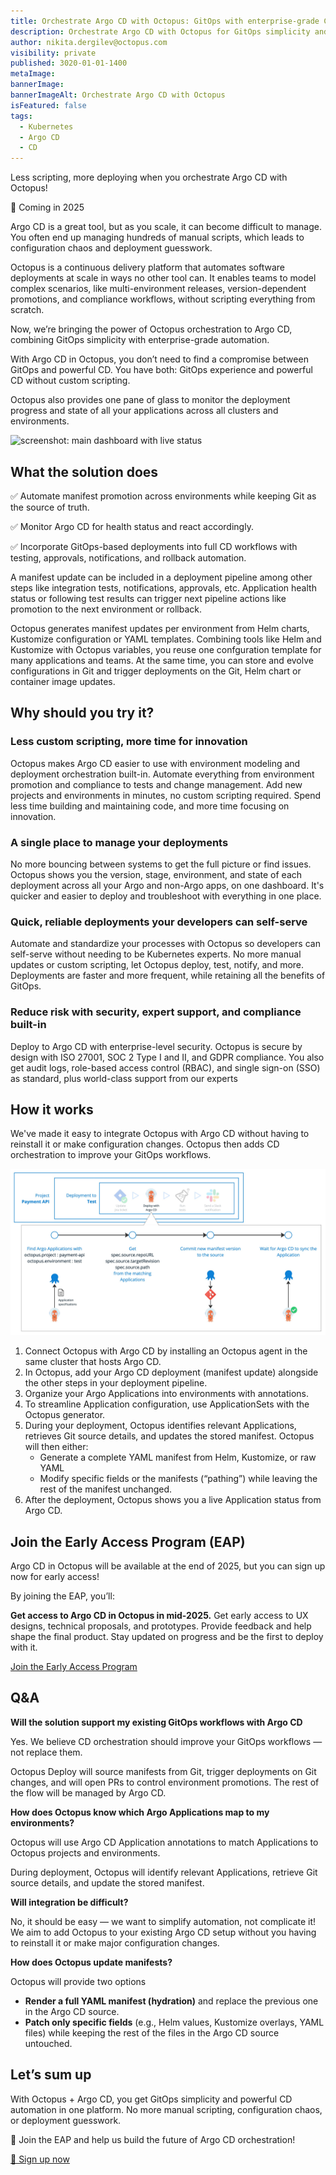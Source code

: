 ```yaml
---
title: Orchestrate Argo CD with Octopus: GitOps with enterprise-grade CD automation
description: Orchestrate Argo CD with Octopus for GitOps simplicity and powerful CD—no scripting required. Automate deployments, approvals, and promotions across environments.
author: nikita.dergilev@octopus.com
visibility: private
published: 3020-01-01-1400
metaImage: 
bannerImage: 
bannerImageAlt: Orchestrate Argo CD with Octopus
isFeatured: false
tags: 
  - Kubernetes
  - Argo CD
  - CD
---
```


Less scripting, more deploying when you orchestrate Argo CD with Octopus!

🚀 Coming in 2025

Argo CD is a great tool, but as you scale, it can become difficult to manage. You often end up managing hundreds of manual scripts, which leads to configuration chaos and deployment guesswork.

Octopus is a continuous delivery platform that automates software deployments at scale in ways no other tool can. It enables teams to model complex scenarios, like multi-environment releases, version-dependent promotions, and compliance workflows, without scripting everything from scratch.

Now, we’re bringing the power of Octopus orchestration to Argo CD, combining GitOps simplicity with enterprise-grade automation.

With Argo CD in Octopus, you don’t need to find a compromise between GitOps and powerful CD. You have both: GitOps experience and powerful CD without custom scripting.

Octopus also provides one pane of glass to monitor the deployment progress and state of all your applications across all clusters and environments.

![screenshot: main dashboard with live status](link "Main Octopus dashboard")

## What the solution does

✅ Automate manifest promotion across environments while keeping Git as the source of truth.

✅ Monitor Argo CD for health status and react accordingly.

✅ Incorporate GitOps-based deployments into full CD workflows with testing, approvals, notifications, and rollback automation.

A manifest update can be included in a deployment pipeline among other steps like integration tests, notifications, approvals, etc. Application health status or following test results can trigger next pipeline actions like promotion to the next environment or rollback.

Octopus generates manifest updates per environment from Helm charts, Kustomize configuration or YAML templates. Combining tools like Helm and Kustomize with Octopus variables, you reuse one confguration template for many applications and teams. At the same time, you can store and evolve configurations in Git and trigger deployments on the Git, Helm chart or container image updates.

## Why should you try it?

###  Less custom scripting, more time for innovation  

Octopus makes Argo CD easier to use with environment modeling and deployment orchestration built-in. Automate everything from environment promotion and compliance to tests and change management. Add new projects and environments in minutes, no custom scripting required. Spend less time building and maintaining code, and more time focusing on innovation.  

###  A single place to manage your deployments  

No more bouncing between systems to get the full picture or find issues. Octopus shows you the version, stage, environment, and state of each deployment across all your Argo and non-Argo apps, on one dashboard. It's quicker and easier to deploy and troubleshoot with everything in one place.  

###  Quick, reliable deployments your developers can self-serve  

Automate and standardize your processes with Octopus so developers can self-serve without needing to be Kubernetes experts. No more manual updates or custom scripting, let Octopus deploy, test, notify, and more. Deployments are faster and more frequent, while retaining all the benefits of GitOps.  

###  Reduce risk with security, expert support, and compliance built-in  

Deploy to Argo CD with enterprise-level security. Octopus is secure by design with ISO 27001, SOC 2 Type I and II, and GDPR compliance. You also get audit logs, role-based access control (RBAC), and single sign-on (SSO) as standard, plus world-class support from our experts  

## How it works

We've made it easy to integrate Octopus with Argo CD without having to reinstall it or make configuration changes. Octopus then adds CD orchestration to improve your GitOps workflows. 

![Argo CD in Octopus solution diagram](argo-cd-in-octopus-solution-diagram.jpg)

1. Connect Octopus with Argo CD by installing an Octopus agent in the same cluster that hosts Argo CD.
2. In Octopus, add your Argo CD deployment (manifest update) alongside the other steps in your deployment pipeline.
3. Organize your Argo Applications into environments with annotations.
4. To streamline Application configuration, use ApplicationSets with the Octopus generator.
5. During your deployment, Octopus identifies relevant Applications, retrieves Git source details, and updates the stored manifest. Octopus will then either: 
    - Generate a complete YAML manifest from Helm, Kustomize, or raw YAML
    - Modify specific fields or the manifests (“pathing”) while leaving the rest of the manifest unchanged.
6. After the deployment, Octopus shows you a live Application status from Argo CD.


## Join the Early Access Program (EAP)

Argo CD in Octopus will be available at the end of 2025, but you can sign up now for early access!

By joining the EAP, you’ll:

**Get access to Argo CD in Octopus in mid-2025.**
Get early access to UX designs, technical proposals, and prototypes.
Provide feedback and help shape the final product.
Stay updated on progress and be the first to deploy with it.

[Join the Early Access Program](link)

## Q&A

**Will the solution support my existing GitOps workflows with Argo CD**

Yes. We believe CD orchestration should improve your GitOps workflows — not replace them.

Octopus Deploy will source manifests from Git, trigger deployments on Git changes, and will open PRs to control environment promotions.  The rest of the flow will be managed by Argo CD.

**How does Octopus know which Argo Applications map to my environments?**

Octopus will use Argo CD Application annotations to match Applications to Octopus projects and environments.

During deployment, Octopus will identify relevant Applications, retrieve Git source details, and update the stored manifest.

**Will integration be difficult?**

No, it should be easy — we want to simplify automation, not complicate it! We aim to add Octopus to your existing Argo CD setup without you having to reinstall it or make major configuration changes.

**How does Octopus update manifests?**

Octopus will provide two options

- **Render a full YAML manifest (hydration)** and replace the previous one in the Argo CD source.
- **Patch only specific fields** (e.g., Helm values, Kustomize overlays, YAML files) while keeping the rest of the files in the Argo CD source untouched.

## Let’s sum up

With Octopus + Argo CD, you get GitOps simplicity and powerful CD automation in one platform. No more manual scripting, configuration chaos, or deployment guesswork.

🚀 Join the EAP and help us build the future of Argo CD orchestration!

[🔗 Sign up now](link)